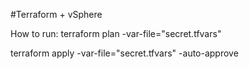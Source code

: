 #Terraform + vSphere

How to run:
terraform plan -var-file="secret.tfvars"

terraform apply -var-file="secret.tfvars" -auto-approve 